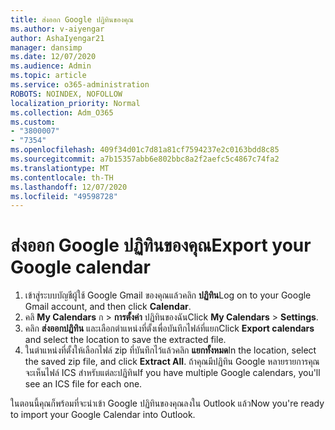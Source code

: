 ```yaml
---
title: ส่งออก Google ปฏิทินของคุณ
ms.author: v-aiyengar
author: AshaIyengar21
manager: dansimp
ms.date: 12/07/2020
ms.audience: Admin
ms.topic: article
ms.service: o365-administration
ROBOTS: NOINDEX, NOFOLLOW
localization_priority: Normal
ms.collection: Adm_O365
ms.custom:
- "3800007"
- "7354"
ms.openlocfilehash: 409f34d01c7d81a81cf7594237e2c0163bdd8c85
ms.sourcegitcommit: a7b15357abb6e802bbc8a2f2aefc5c4867c74fa2
ms.translationtype: MT
ms.contentlocale: th-TH
ms.lasthandoff: 12/07/2020
ms.locfileid: "49598728"
---
```

# <a name="export-your-google-calendar"></a><span data-ttu-id="43c67-102">ส่งออก Google ปฏิทินของคุณ</span><span class="sxs-lookup"><span data-stu-id="43c67-102">Export your Google calendar</span></span>

1. <span data-ttu-id="43c67-103">เข้าสู่ระบบบัญชีผู้ใช้ Google Gmail ของคุณแล้วคลิก **ปฏิทิน**</span><span class="sxs-lookup"><span data-stu-id="43c67-103">Log on to your Google Gmail account, and then click **Calendar**.</span></span>
1. <span data-ttu-id="43c67-104">คลิ **My Calendars** ก  >  **การตั้งค่า** ปฏิทินของฉัน</span><span class="sxs-lookup"><span data-stu-id="43c67-104">Click **My Calendars** > **Settings**.</span></span>
1. <span data-ttu-id="43c67-105">คลิก **ส่งออกปฏิทิน** และเลือกตำแหน่งที่ตั้งเพื่อบันทึกไฟล์ที่แยก</span><span class="sxs-lookup"><span data-stu-id="43c67-105">Click **Export calendars** and select the location to save the extracted file.</span></span>
1. <span data-ttu-id="43c67-106">ในตำแหน่งที่ตั้งให้เลือกไฟล์ zip ที่บันทึกไว้แล้วคลิก **แยกทั้งหมด**</span><span class="sxs-lookup"><span data-stu-id="43c67-106">In the location, select the saved zip file, and click **Extract All**.</span></span>
   <span data-ttu-id="43c67-107">ถ้าคุณมีปฏิทิน Google หลายรายการคุณจะเห็นไฟล์ ICS สำหรับแต่ละปฏิทิน</span><span class="sxs-lookup"><span data-stu-id="43c67-107">If you have multiple Google calendars, you'll see an ICS file for each one.</span></span>

<span data-ttu-id="43c67-108">ในตอนนี้คุณก็พร้อมที่จะนำเข้า Google ปฏิทินของคุณลงใน Outlook แล้ว</span><span class="sxs-lookup"><span data-stu-id="43c67-108">Now you're ready to import your Google Calendar into Outlook.</span></span>